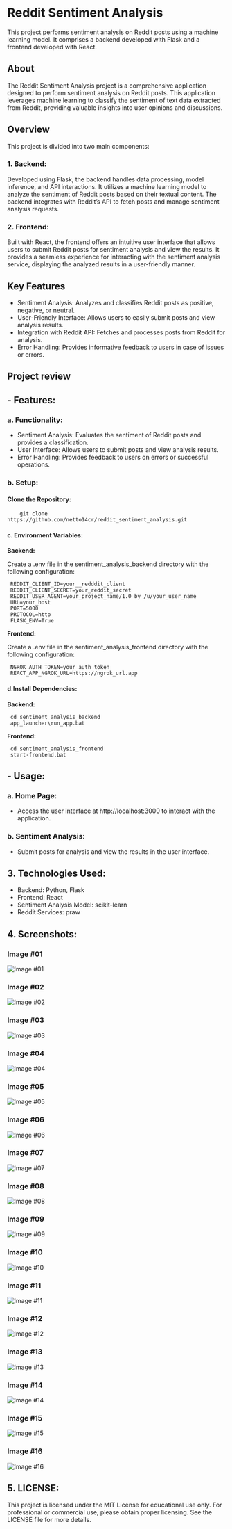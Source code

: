 
# Reddit Sentiment Analysis

This project performs sentiment analysis on Reddit posts using a machine learning model. It comprises a backend developed with Flask and a frontend developed with React.

## About
The Reddit Sentiment Analysis project is a comprehensive application designed to perform sentiment analysis on Reddit posts. This application leverages machine learning to classify the sentiment of text data extracted from Reddit, providing valuable insights into user opinions and discussions.

## Overview
This project is divided into two main components:
### 1. Backend: 
Developed using Flask, the backend handles data processing, model inference, and API interactions. It utilizes a machine learning model to analyze the sentiment of Reddit posts based on their textual content. The backend integrates with Reddit’s API to fetch posts and manage sentiment analysis requests.

### 2. Frontend:
Built with React, the frontend offers an intuitive user interface that allows users to submit Reddit posts for sentiment analysis and view the results. It provides a seamless experience for interacting with the sentiment analysis service, displaying the analyzed results in a user-friendly manner.

## Key Features
- Sentiment Analysis: Analyzes and classifies Reddit posts as positive, negative, or neutral.
- User-Friendly Interface: Allows users to easily submit posts and view analysis results.
- Integration with Reddit API: Fetches and processes posts from Reddit for analysis.
- Error Handling: Provides informative feedback to users in case of issues or errors.


## Project review 
## - Features:

### a. Functionality:

- Sentiment Analysis: Evaluates the sentiment of Reddit posts and provides a classification. 
- User Interface: Allows users to submit posts and view analysis results. 
- Error Handling: Provides feedback to users on errors or successful operations.

### b. Setup:

#### Clone the Repository:

        git clone https://github.com/netto14cr/reddit_sentiment_analysis.git

#### c. Environment Variables:
**Backend:** 

Create a .env file in the sentiment_analysis_backend directory with the following configuration:

     REDDIT_CLIENT_ID=your__redddit_client
     REDDIT_CLIENT_SECRET=your_reddit_secret
     REDDIT_USER_AGENT=your_project_name/1.0 by /u/your_user_name
     URL=your_host
     PORT=5000
     PROTOCOL=http
     FLASK_ENV=True

**Frontend:** 

Create a .env file in the sentiment_analysis_frontend directory with the following configuration:
     
     NGROK_AUTH_TOKEN=your_auth_token
     REACT_APP_NGROK_URL=https://ngrok_url.app


#### d.Install Dependencies:
**Backend:**
     
     cd sentiment_analysis_backend
     app_launcher\run_app.bat

**Frontend:**
     
     cd sentiment_analysis_frontend
     start-frontend.bat



## - Usage:

### a. Home Page:

- Access the user interface at http://localhost:3000 to interact with the application.

### b. Sentiment Analysis:

- Submit posts for analysis and view the results in the user interface.

## 3. Technologies Used:
- Backend: Python, Flask
- Frontend: React
- Sentiment Analysis Model: scikit-learn
- Reddit Services: praw


## 4. Screenshots:

### Image #01
![Image #01](screenshots/img01.png)

### Image #02
![Image #02](screenshots/img02.png)

### Image #03
![Image #03](screenshots/img03.png)

### Image #04
![Image #04](screenshots/img04.png)

### Image #05
![Image #05](screenshots/img05.png)

### Image #06
![Image #06](screenshots/img06.png)

### Image #07
![Image #07](screenshots/img07.png)

### Image #08
![Image #08](screenshots/img08.png)

### Image #09
![Image #09](screenshots/img09.png)

### Image #10
![Image #10](screenshots/img10.png)

### Image #11
![Image #11](screenshots/img11.png)

### Image #12
![Image #12](screenshots/img12.png)

### Image #13
![Image #13](screenshots/img13.png)

### Image #14
![Image #14](screenshots/img14.png)

### Image #15
![Image #15](screenshots/img15.png)

### Image #16
![Image #16](screenshots/img16.png)

## 5. LICENSE:
This project is licensed under the MIT License for educational use only. For professional or commercial use, please obtain proper licensing. See the LICENSE file for more details.
